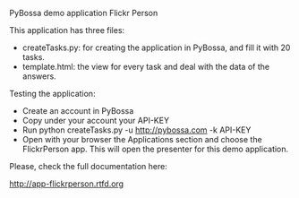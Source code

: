 PyBossa demo application Flickr Person

This application has three files:

*  createTasks.py: for creating the application in PyBossa, and fill it with 20 tasks.
*  template.html: the view for every task and deal with the data of the answers.

Testing the application:

*  Create an account in PyBossa
*  Copy under your account your API-KEY
*  Run python createTasks.py -u http://pybossa.com -k API-KEY
*  Open with your browser the Applications section and choose the FlickrPerson app. This will open the presenter for this demo application.

Please, check the full documentation here:

http://app-flickrperson.rtfd.org
